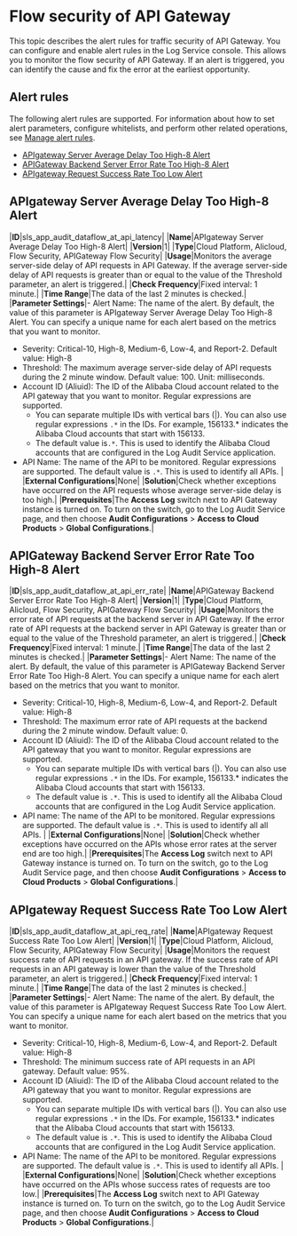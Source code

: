 # Flow security of API Gateway

This topic describes the alert rules for traffic security of API Gateway. You can configure and enable alert rules in the Log Service console. This allows you to monitor the flow security of API Gateway. If an alert is triggered, you can identify the cause and fix the error at the earliest opportunity.

## Alert rules

The following alert rules are supported. For information about how to set alert parameters, configure whitelists, and perform other related operations, see [Manage alert rules]().

-   [APIgateway Server Average Delay Too High-8 Alert](#section_nni_z6f_mcc)
-   [APIGateway Backend Server Error Rate Too High-8 Alert](#section_e8r_vhx_16g)
-   [APIgateway Request Success Rate Too Low Alert](#section_uvt_kqd_hqz)

## APIgateway Server Average Delay Too High-8 Alert

|**ID**|sls\_app\_audit\_dataflow\_at\_api\_latency|
|**Name**|APIgateway Server Average Delay Too High-8 Alert|
|**Version**|1|
|**Type**|Cloud Platform, Alicloud, Flow Security, APIGateway Flow Security|
|**Usage**|Monitors the average server-side delay of API requests in API Gateway. If the average server-side delay of API requests is greater than or equal to the value of the Threshold parameter, an alert is triggered.|
|**Check Frequency**|Fixed interval: 1 minute.|
|**Time Range**|The data of the last 2 minutes is checked.|
|**Parameter Settings**|-   Alert Name: The name of the alert. By default, the value of this parameter is APIgateway Server Average Delay Too High-8 Alert. You can specify a unique name for each alert based on the metrics that you want to monitor.
-   Severity: Critical-10, High-8, Medium-6, Low-4, and Report-2. Default value: High-8
-   Threshold: The maximum average server-side delay of API requests during the 2 minute window. Default value: 100. Unit: milliseconds.
-   Account ID \(Aliuid\): The ID of the Alibaba Cloud account related to the API gateway that you want to monitor. Regular expressions are supported.
    -   You can separate multiple IDs with vertical bars \(\|\). You can also use regular expressions `.*` in the IDs. For example, 156133.\* indicates the Alibaba Cloud accounts that start with 156133.
    -   The default value is`.*`. This is used to identify the Alibaba Cloud accounts that are configured in the Log Audit Service application.
-   API Name: The name of the API to be monitored. Regular expressions are supported. The default value is `.*`. This is used to identify all APIs. |
|**External Configurations**|None|
|**Solution**|Check whether exceptions have occurred on the API requests whose average server-side delay is too high.|
|**Prerequisites**|The **Access Log** switch next to API Gateway instance is turned on. To turn on the switch, go to the Log Audit Service page, and then choose **Audit Configurations** \> **Access to Cloud Products** \> **Global Configurations**.|

## APIGateway Backend Server Error Rate Too High-8 Alert

|**ID**|sls\_app\_audit\_dataflow\_at\_api\_err\_rate|
|**Name**|APIGateway Backend Server Error Rate Too High-8 Alert|
|**Version**|1|
|**Type**|Cloud Platform, Alicloud, Flow Security, APIGateway Flow Security|
|**Usage**|Monitors the error rate of API requests at the backend server in API Gateway. If the error rate of API requests at the backend server in API Gateway is greater than or equal to the value of the Threshold parameter, an alert is triggered.|
|**Check Frequency**|Fixed interval: 1 minute.|
|**Time Range**|The data of the last 2 minutes is checked.|
|**Parameter Settings**|-   Alert Name: The name of the alert. By default, the value of this parameter is APIGateway Backend Server Error Rate Too High-8 Alert. You can specify a unique name for each alert based on the metrics that you want to monitor.
-   Severity: Critical-10, High-8, Medium-6, Low-4, and Report-2. Default value: High-8
-   Threshold: The maximum error rate of API requests at the backend during the 2 minute window. Default value: 0.
-   Account ID \(Aliuid\): The ID of the Alibaba Cloud account related to the API gateway that you want to monitor. Regular expressions are supported.
    -   You can separate multiple IDs with vertical bars \(\|\). You can also use regular expressions `.*` in the IDs. For example, 156133.\* indicates the Alibaba Cloud accounts that start with 156133.
    -   The default value is `.*`. This is used to identify all the Alibaba Cloud accounts that are configured in the Log Audit Service application.
-   API name: The name of the API to be monitored. Regular expressions are supported. The default value is `.*`. This is used to identify all all APIs. |
|**External Configurations**|None|
|**Solution**|Check whether exceptions have occurred on the APIs whose error rates at the server end are too high.|
|**Prerequisites**|The **Access Log** switch next to API Gateway instance is turned on. To turn on the switch, go to the Log Audit Service page, and then choose **Audit Configurations** \> **Access to Cloud Products** \> **Global Configurations**.|

## APIgateway Request Success Rate Too Low Alert

|**ID**|sls\_app\_audit\_dataflow\_at\_api\_req\_rate|
|**Name**|APIgateway Request Success Rate Too Low Alert|
|**Version**|1|
|**Type**|Cloud Platform, Alicloud, Flow Security, APIGateway Flow Security|
|**Usage**|Monitors the request success rate of API requests in an API gateway. If the success rate of API requests in an API gateway is lower than the value of the Threshold parameter, an alert is triggered.|
|**Check Frequency**|Fixed interval: 1 minute.|
|**Time Range**|The data of the last 2 minutes is checked.|
|**Parameter Settings**|-   Alert Name: The name of the alert. By default, the value of this parameter is APIgateway Request Success Rate Too Low Alert. You can specify a unique name for each alert based on the metrics that you want to monitor.
-   Severity: Critical-10, High-8, Medium-6, Low-4, and Report-2. Default value: High-8
-   Threshold: The minimum success rate of API requests in an API gateway. Default value: 95%.
-   Account ID \(Aliuid\): The ID of the Alibaba Cloud account related to the API gateway that you want to monitor. Regular expressions are supported.
    -   You can separate multiple IDs with vertical bars \(\|\). You can also use regular expressions `.*` in the IDs. For example, 156133.\* indicates that the Alibaba Cloud accounts that start with 156133.
    -   The default value is `.*`. This is used to identify the Alibaba Cloud accounts that are configured in the Log Audit Service application.
-   API Name: The name of the API to be monitored. Regular expressions are supported. The default value is `.*`. This is used to identify all APIs. |
|**External Configurations**|None|
|**Solution**|Check whether exceptions have occurred on the APIs whose success rates of requests are too low.|
|**Prerequisites**|The **Access Log** switch next to API Gateway instance is turned on. To turn on the switch, go to the Log Audit Service page, and then choose **Audit Configurations** \> **Access to Cloud Products** \> **Global Configurations**.|


